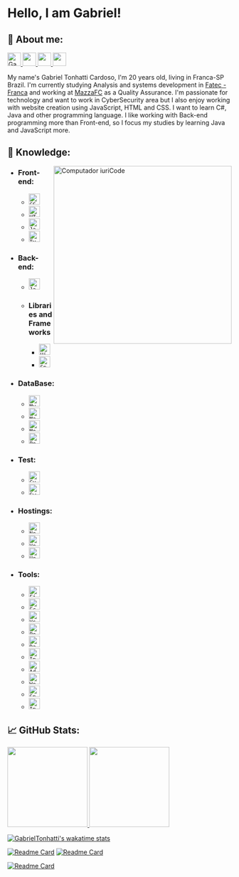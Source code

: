 # <b> Hello, I am Gabriel! </b>

## <b> 💬 About me:</b>

<p align="left">

  <a href="https://www.instagram.com/gabrieltonhatti/">
    <img alt="Gabriel Tonhatti | Instagram" width="30px" height = "30px" src="https://www.itabirito.mg.leg.br/imagens/insta.png/image" />
  </a>
  <a href="https://www.linkedin.com/in/gabriel-tonhatti-2480561b9/" alt="Linkedin">
    <img height=30 src="https://img.shields.io/badge/-Linkedin-0179b6?style=flat&logo=Linkedin&logoColor=white&link=https://www.linkedin.com/in/karen-abib/" />
  </a>
  <a href="https://www.facebook.com/Gabriel.Tonhatti.1" alt="Facebook">
    <img height=30 src="https://img.shields.io/badge/-Facebook-0178f8?style=flat&logo=facebook&logoColor=white&link=https://www.facebook.com/Gabriel.Tonhatti.1" />
  </a>
  <a href="mailto:gabrieltonhatti37@gmail.com" alt="Gmail">
    <img height=30 src="https://img.shields.io/badge/-Gmail-FF0000?style=flat&labelColor=FF0000&logo=gmail&logoColor=white&link=gabrieltonhatti37@gmail.com" />
  </a>

</p>

My name's Gabriel Tonhatti Cardoso, I'm 20 years old, living in Franca-SP Brazil. I'm currently studying Analysis and systems development in <a href = "https://site.fatecfranca.edu.br/"> Fatec - Franca</a> and working at <a href = "https://mazzafc.tech/">MazzaFC</a> as a Quality Assurance. I'm passionate for technology and want to work in CyberSecurity area but I also enjoy working with website creation using JavaScript, HTML and CSS. I want to learn C#, Java and other programming language. I like working with Back-end programming more than Front-end, so I focus my studies by learning Java and JavaScript more.

## <b> 📖 Knowledge:</b>

<img src="https://raw.githubusercontent.com/MicaelliMedeiros/micaellimedeiros/master/image/computer-illustration.png" min-width="400px" max-width="400px" width="400px" align="right" alt="Computador iuriCode">

- ### <b> Front-end: </b>

  - <code><img height="25" src="https://img.shields.io/badge/CSS3-264de4?style=flat&logo=css3&logoColor=white" alt="CSS3"/></code>
  - <code><img height="25" src="https://img.shields.io/badge/HTML5-dd4b25?style=flat&logo=html5&logoColor=white" alt="HTML5"/></code>
  - <code><img height="25" src="https://img.shields.io/badge/JavaScript-F7DF1E?style=flat&logo=javascript&logoColor=black" alt="JavaScript"/></code>
  - <code><img height="25" src="https://img.shields.io/badge/TypeScript-007acc?style=flat&logo=typescript&&logoColor=black" alt="TypeScript"/></code>
  <!-- + <code><img height="25" src="https://img.shields.io/badge/SASS-ce679a?style=flat&logo=sass&logoColor=white" alt="sass"/></code> -->

   <!-- + ### <b> Libraries and Frameworks </b>
      - <code><img height="25" src="https://img.shields.io/badge/Next.JS-000000?style=flat&logo=Next.JS" alt="Next.JS"/></code>
      - <code><img height="25" src="https://img.shields.io/badge/React-000000?style=flat&logo=React" alt="React"/></code>
      - <code><img height="25" src="https://img.shields.io/badge/VueJs-000000?style=flat&logo=Vue.Js" alt="VueJs"/></code>
      - <code><img height="25" src="https://img.shields.io/badge/jQuery-0069b2?style=flat&logo=JQuery&logoColor=21ace2" alt="JQuery"/></code>
      - <code><img height="25" src="https://img.shields.io/badge/Angular-ffffff?style=flat&logo=Angular&logoColor=dd0031" alt="Angular"/></code>
      - <code><img height="25" src="https://img.shields.io/badge/Bootstrap-ffffff?style=flat&logo=bootstrap" alt="Bootstrap"/></code> -->

- ### <b> Back-end: </b>

  - <code><img height="25" src="https://img.shields.io/badge/Java-aa1117?style=flat&logo=Java&logoColor=white" alt="Java"/></code>
  <!-- - <code><img height="25" src="https://img.shields.io/badge/NodeJs-sucess?style=flat&logo=node.js&logoColor=black" alt="NodeJs"/></code>
  - <code><img height="25" src="https://img.shields.io/badge/PHP-7377ad?style=flat&logo=php&logoColor=black" alt="PHP"/></code>
  - <code><img height="25" src="https://img.shields.io/badge/CSharp-white?style=flat&logo=CSharp&logoColor=68217a" alt="CSharp"/></code>
  - <code><img height="25" src="https://img.shields.io/badge/Python-ffd546?style=flat&logo=python&logoColor=#ffd546" alt="Python"/></code> -->

  - ### <b> Libraries and Frameworks </b>
    - <code><img height="25" src="https://img.shields.io/badge/Hibernate-000000?style=flat&logo=hibernate" alt="Hibernate"/></code>
    - <code><img height="25" src="https://img.shields.io/badge/Spring Boot-000000?style=flat&logo=SpringBoot" alt="Spring Boot"/></code>
    <!-- - <code><img height="25" src="https://img.shields.io/badge/Spring Security-000000?style=flat&logo=SpringSecurity" alt="Spring Security"/></code>
    - <code><img height="25" src="https://img.shields.io/badge/Express-9f8cdb?style=flat&logo=Express" alt="Express"/></code>
    - <code><img height="25" src="https://img.shields.io/badge/Laravel-ef3b2d?style=flat&logo=Laravel&logoColor=white" alt="Laravel"/></code>
    - <code><img height="25" src="https://img.shields.io/badge/.NET-007cb9?style=flat&logo=.net" alt="Asp.Net"/></code>
    - <code><img height="25" src="https://img.shields.io/badge/django-0a2e20?style=flat&logo=django" alt="django"/></code>
    - <code><img height="25" src="https://img.shields.io/badge/NestJS-000000?style=flat&logo=NestJS&logoColor=e0234e" alt="NestJS"/></code> -->

- ### <b> DataBase: </b>
  - <code><img height="25" src="https://img.shields.io/badge/MySQL-000000?style=flat&logo=MySQL" alt="MySQL"/></code>
  - <code><img height="25" src="https://img.shields.io/badge/MariaDB-000000?style=flat&logo=mariaDB" alt="MariaDB"/></code>
  - <code><img height="25" src="https://img.shields.io/badge/MongoDB-000000?style=flat&logo=mongodb" alt="MongoDB"/></code>
  - <code><img height="25" src="https://img.shields.io/badge/PostgreSQL-000000?style=flat&logo=PostgreSQL" alt="PostgreSQL"/></code>
  <!-- +  <code><img height="25" src="https://img.shields.io/badge/Microsoft SQL Server-000000?style=flat&logo=Microsoft SQL Server" alt="Microsoft SQL Server"/></code>
  - <code><img height="25" src="https://img.shields.io/badge/Oracle-000000?style=flat&logo=Oracle&logoColor=ff0107" alt="Oracle"/></code> -->

<!-- * ### <b> Mobile: </b>
  + <code><img height="25" src="https://img.shields.io/badge/Ionic-000000?style=flat&logo=Ionic" alt="Ionic"/></code>
  + <code><img height="25" src="https://img.shields.io/badge/Kotlin-000000?style=flat&logo=kotlin" alt="Kotlin"/></code>
  + <code><img height="25" src="https://img.shields.io/badge/flutter-00529e?style=flat&logo=flutter&logoColor=25c6fc" alt="Flutter"/></code>
  + <code><img height="25" src="https://img.shields.io/badge/React Native-000000?style=flat&logo=React" alt="React"/></code> -->

<!-- - ### <b> Container: </b>
  + <code><img height="25" src="https://img.shields.io/badge/Docker-000000?style=flat&logo=Docker" alt="Docker"/></code>
  + <code><img height="25" src="https://img.shields.io/badge/Kubernetes-000000?style=flat&logo=Kubernetes" alt="Kubernetes"/></code> -->

- ### <b> Test: </b>
  - <code><img height="25" src="https://img.shields.io/badge/Cypress-646466?style=flat&logo=Cypress" alt="Cypress"/></code>
  - <code><img height="25" src="https://img.shields.io/badge/Swagger-000?style=flat&logo=Swagger" alt="Swagger"/></code>
  <!--  - <code><img height="25" src="https://img.shields.io/badge/Jenkins-fff?style=flat&logo=Jenkins&logoColor=000" alt="Jenkins"/></code>
  - <code><img height="25" src="https://img.shields.io/badge/JUnit5-FFF?style=flat&logo=JUnit5" alt="JUnit5"/></code>
  - <code><img height="25" src="https://img.shields.io/badge/Selenium-FFF?style=flat&logo=Selenium" alt="Selenium"/></code> -->

- ### <b> Hostings: </b>
  - <code><img height="25" src="https://img.shields.io/badge/Netlify-000?style=flat&logo=Netlify" alt="Netlify"/></code>
  - <code><img height="25" src="https://img.shields.io/badge/Vercel-000?style=flat&logo=Vercel" alt="Vercel"/></code>
  - <code><img height="25" src="https://img.shields.io/badge/Heroku-000?style=flat&logo=Heroku&logoColor=9f7cbe" alt="Heroku"/></code>
  

- ### <b> Tools: </b>
  - <code><img height="25" src="https://img.shields.io/badge/Figma-000000?style=flat&logo=figma" alt="Figma"/></code>
  - <code><img height="25" src="https://img.shields.io/badge/-Eclipse-ffffff?style=flat&logo=Eclipse&logoColor=2c2253" alt="Eclipse"/></code>
  - <code><img height="25" src="https://img.shields.io/badge/-VSCode-171615?style=flat&logo=Visual+Studio+Code&logoColor=white&color=0384fc" alt="Vs"/></code>
  - <code><img height="25" src="https://img.shields.io/badge/-Postman-ffffff?style=flat&logo=Postman" alt="Postman"/></code>
   - <code><img height="25" src="https://img.shields.io/badge/-DataGrip-8683e7?style=flat&logo=DataGrip&logoColor=black" alt="DataGrip"/></code>
  - <code><img height="25" src="https://img.shields.io/badge/-Insomnia-fff?style=flat&logo=Insomnia&logoColor=624FC5" alt="Insomnia"/></code>
  - <code><img height="25" src="https://img.shields.io/badge/AdobeXD-ff61f6?style=flat&logo=adobeXd&logoColor=450034" alt="AdobeXd"/></code>
  <!--- <code><img height="25" src="https://img.shields.io/badge/-Rider-f8883d?style=flat&logo=Rider&logoColor=black" alt="Rider"/></code>
  - <code><img height="25" src="https://img.shields.io/badge/-Visual Studio-bf90f3?style=flat&logo=Visual Studio" alt="Visual Studio"/></code> -->
  - <code><img height="25" src="https://img.shields.io/badge/-WebStorm-07adf4?style=flat&logo=WebStorm&logoColor=black" alt="WebStorm"/></code>
  - <code><img height="25" src="https://img.shields.io/badge/-Spring Tool Suite-ffffff?style=flat&logo=Spring" alt="Spring Tool Suite"/></code>
  - <code><img height="25" src="https://img.shields.io/badge/-Intellij IDEA Ultimate-fe265c?style=flat&logo=IntellijIDEA&logoColor=black" alt="Intellij IDEA Ultimate"/></code>

## <b>📈 GitHub Stats:</b>

<div align="left">

<!-- ![Gabriel's GitHub stats](https://github-readme-stats.vercel.app/api?username=GabrielTonhatti&show_icons=true&theme=dracula&hide_border=true&include_all_commits=true&count_private=true) -->
<a href="https://github.com/GabrielTonhatti">
<img height="180em" src="https://github-readme-stats.vercel.app/api?username=GabrielTonhatti&show_icons=true&theme=dracula&hide_border=true&include_all_commits=true&count_private=true">
<!-- [![Top Langs](https://github-readme-stats.vercel.app/api/top-langs/?username=GabrielTonhatti&layout=compact&theme=dracula&hide_border=true)](https://github.com/anuraghazra/github-readme-stats) -->
<img height="180em" src="https://github-readme-stats.vercel.app/api/top-langs/?username=GabrielTonhatti&layout=compact&theme=dracula&hide_border=true">

[![GabrielTonhatti's wakatime stats](https://github-readme-stats.vercel.app/api/wakatime?username=GabrielTonhatti&layout=compact&theme=dracula&hide_border=true)](https://github.com/anuraghazra/github-readme-stats)

</div>

[![Readme Card](https://github-readme-stats.vercel.app/api/pin/?username=GabrielTonhatti&repo=curso-angular&theme=dracula&show_owner=true&hide_border=true)](https://github.com/GabrielTonhatti/curso-angular)
[![Readme Card](https://github-readme-stats.vercel.app/api/pin/?username=GabrielTonhatti&repo=Linux&theme=dracula&show_owner=true&hide_border=true)](https://github.com/GabrielTonhatti/linux)

[![Readme Card](https://github-readme-stats.vercel.app/api/pin/?username=GabrielTonhatti&repo=curso-especialista-spring-rest&theme=dracula&show_owner=true&hide_border=true)](https://github.com/GabrielTonhatti/curso-especialista-spring-rest)
